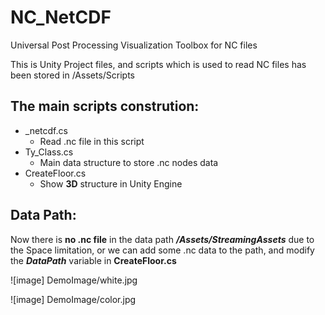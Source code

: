 # NC_NetCDF
Universal Post Processing Visualization  Toolbox for NC files

This is Unity Project files, and scripts which is used to read NC files has been stored in /Assets/Scripts

The main scripts constrution:
--
- _netcdf.cs
  * Read .nc file in this script
- Ty_Class.cs
  * Main data structure to store .nc nodes data
- CreateFloor.cs
  * Show **3D** structure in Unity Engine
  
Data Path:
--
Now there is **no .nc file** in the data path ***/Assets/StreamingAssets*** due to the Space limitation, or we can add some .nc data to the path, and modify the ***DataPath*** variable in **CreateFloor.cs**

![image] DemoImage/white.jpg  

![image] DemoImage/color.jpg
